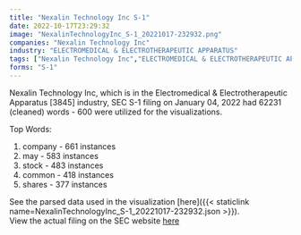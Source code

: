 ```yaml
---
title: "Nexalin Technology Inc S-1"
date: 2022-10-17T23:29:32
image: "NexalinTechnologyInc_S-1_20221017-232932.png"
companies: "Nexalin Technology Inc"
industry: "ELECTROMEDICAL & ELECTROTHERAPEUTIC APPARATUS"
tags: ["Nexalin Technology Inc","ELECTROMEDICAL & ELECTROTHERAPEUTIC APPARATUS","01-04-2022","S-1"]
forms: "S-1"
---
```

Nexalin Technology Inc, which is in the Electromedical & Electrotherapeutic Apparatus [3845] industry, SEC S-1 filing on January 04, 2022 had 62231 (cleaned) words - 600 were utilized for the visualizations.

Top Words:
1. company - 661 instances
2. may - 583 instances
3. stock - 483 instances
4. common - 418 instances
5. shares - 377 instances


See the parsed data used in the visualization [here]({{< staticlink name=NexalinTechnologyInc_S-1_20221017-232932.json >}}).  
View the actual filing on the SEC website [here](https://www.sec.gov/Archives/edgar/data/1527352/0001174947-22-000015.txt)